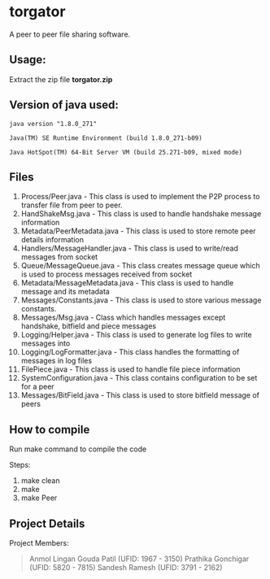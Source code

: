 # torgator
A peer to peer file sharing software.

## Usage:
Extract the zip file **torgator.zip**

## Version of java used:
`java version "1.8.0_271"`
  
`Java(TM) SE Runtime Environment (build 1.8.0_271-b09)`
  
`Java HotSpot(TM) 64-Bit Server VM (build 25.271-b09, mixed mode)`

## Files
1. Process/Peer.java - This class is used to implement the P2P process to transfer file from peer to peer.
2. HandShakeMsg.java - This class is used to handle handshake message information
3. Metadata/PeerMetadata.java - This class is used to store remote peer details information
4. Handlers/MessageHandler.java - This class is used to write/read messages from socket
5. Queue/MessageQueue.java - This class creates message queue which is used to process messages received from socket
6. Metadata/MessageMetadata.java - This class is used to handle message and its metadata
7. Messages/Constants.java - This class is used to store various message constants.
8. Messages/Msg.java - Class which handles messages except handshake, bitfield and piece messages
9. Logging/Helper.java - This class is used to generate log files to write messages into
10. Logging/LogFormatter.java - This class handles the formatting of messages in log files
11. FilePiece.java - This class is used to handle file piece information
12. SystemConfiguration.java - This class contains configuration to be set for a peer
13. Messages/BitField.java - This class is used to store bitfield message of peers

## How to compile
Run make command to compile the code

Steps:
1. make clean
2. make
3. make Peer

## Project Details
Project Members: 
> Anmol Lingan Gouda Patil (UFID: 1967 - 3150)
> Prathika Gonchigar (UFID: 5820 - 7815)
> Sandesh Ramesh (UFID: 3791 - 2162)
